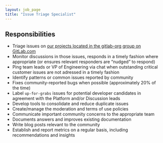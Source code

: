 ```yaml
---
layout: job_page
title: "Issue Triage Specialist"
---
```


## Responsibilities

* Triage issues on [our projects located in the gitlab-org group on GitLab.com](https://gitlab.com/gitlab-org/)
* Monitor discussions in those issues, responds in a timely fashion where appropriate (or
  ensures relevant responders are “nudged” to respond)
* Ping team leads or VP of Engineering via chat when outstanding critical
  customer issues are not adressed in a timely fashion
* Identify patterns or common issues reported by community
* Fixes community-reported bugs when possible (approximately 20% of the time)
* Label `up-for-grabs` issues for potential developer candidates in agreement
  with the Platform and/or Discussion leads
* Develop tools to consolidate and reduce duplicate issues
* Create/manage the moderation and terms of use policies
* Communicate important community concerns to the appropriate team
* Documents answers and improves existing documentation
* Write blog posts relevant to the community
* Establish and report metrics on a regular basis, including recommendations and insights
